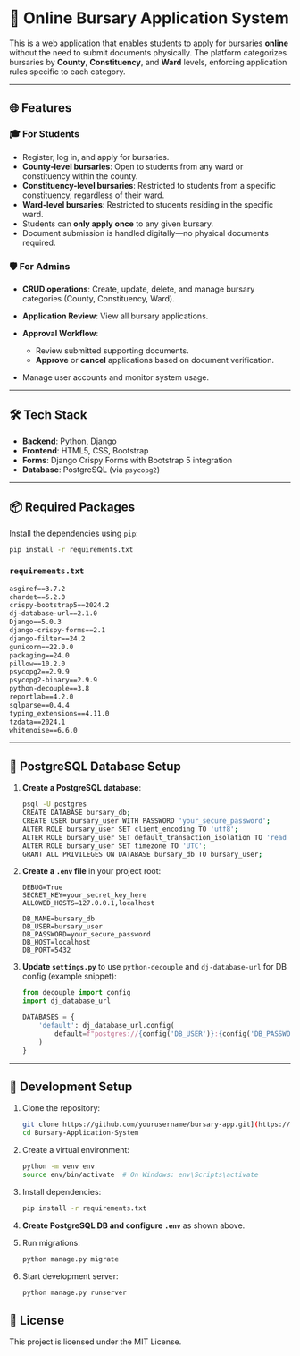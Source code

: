 # 🧾 Online Bursary Application System

This is a web application that enables students to apply for bursaries **online** without the need to submit documents physically. The platform categorizes bursaries by **County**, **Constituency**, and **Ward** levels, enforcing application rules specific to each category.

---

## 🌐 Features

### 🎓 For Students

* Register, log in, and apply for bursaries.
* **County-level bursaries**: Open to students from any ward or constituency within the county.
* **Constituency-level bursaries**: Restricted to students from a specific constituency, regardless of their ward.
* **Ward-level bursaries**: Restricted to students residing in the specific ward.
* Students can **only apply once** to any given bursary.
* Document submission is handled digitally—no physical documents required.

### 🛡️ For Admins

* **CRUD operations**: Create, update, delete, and manage bursary categories (County, Constituency, Ward).
* **Application Review**: View all bursary applications.
* **Approval Workflow**:

  * Review submitted supporting documents.
  * **Approve** or **cancel** applications based on document verification.
* Manage user accounts and monitor system usage.

---

## 🛠️ Tech Stack

* **Backend**: Python, Django
* **Frontend**: HTML5, CSS, Bootstrap
* **Forms**: Django Crispy Forms with Bootstrap 5 integration
* **Database**: PostgreSQL (via `psycopg2`)

---

## 📦 Required Packages

Install the dependencies using `pip`:

```bash
pip install -r requirements.txt
```

### `requirements.txt`

```txt
asgiref==3.7.2
chardet==5.2.0
crispy-bootstrap5==2024.2
dj-database-url==2.1.0
Django==5.0.3
django-crispy-forms==2.1
django-filter==24.2
gunicorn==22.0.0
packaging==24.0
pillow==10.2.0
psycopg2==2.9.9
psycopg2-binary==2.9.9
python-decouple==3.8
reportlab==4.2.0
sqlparse==0.4.4
typing_extensions==4.11.0
tzdata==2024.1
whitenoise==6.6.0
```

---

## 🧩 PostgreSQL Database Setup

1. **Create a PostgreSQL database**:

   ```bash
   psql -U postgres
   CREATE DATABASE bursary_db;
   CREATE USER bursary_user WITH PASSWORD 'your_secure_password';
   ALTER ROLE bursary_user SET client_encoding TO 'utf8';
   ALTER ROLE bursary_user SET default_transaction_isolation TO 'read committed';
   ALTER ROLE bursary_user SET timezone TO 'UTC';
   GRANT ALL PRIVILEGES ON DATABASE bursary_db TO bursary_user;
   ```

2. **Create a `.env` file** in your project root:

   ```
   DEBUG=True
   SECRET_KEY=your_secret_key_here
   ALLOWED_HOSTS=127.0.0.1,localhost

   DB_NAME=bursary_db
   DB_USER=bursary_user
   DB_PASSWORD=your_secure_password
   DB_HOST=localhost
   DB_PORT=5432
   ```

3. **Update `settings.py`** to use `python-decouple` and `dj-database-url` for DB config (example snippet):

   ```python
   from decouple import config
   import dj_database_url

   DATABASES = {
       'default': dj_database_url.config(
           default=f"postgres://{config('DB_USER')}:{config('DB_PASSWORD')}@{config('DB_HOST')}:{config('DB_PORT')}/{config('DB_NAME')}"
       )
   }
   ```

---

## 🚧 Development Setup

1. Clone the repository:

   ```bash
   git clone https://github.com/yourusername/bursary-app.git](https://github.com/Bonfeb/Bursary-Application-System.git
   cd Bursary-Application-System
   ```

2. Create a virtual environment:

   ```bash
   python -m venv env
   source env/bin/activate  # On Windows: env\Scripts\activate
   ```

3. Install dependencies:

   ```bash
   pip install -r requirements.txt
   ```

4. **Create PostgreSQL DB and configure `.env`** as shown above.

5. Run migrations:

   ```bash
   python manage.py migrate
   ```

6. Start development server:

   ```bash
   python manage.py runserver
   ```

## 📄 License
This project is licensed under the MIT License.
